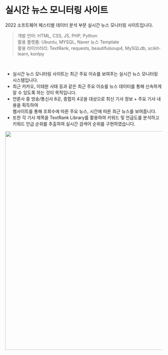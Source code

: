 # 실시간 뉴스 모니터링 사이트
2022 소프트웨어 페스티벌 데이터 분석 부문 실시간 뉴스 모니터링 사이트입니다.

> 개발 언어: HTML, CSS, JS, PHP, Python <br>
> 활용 플랫폼: Ubuntu, MYSQL, Naver 뉴스 Template <br>
> 활용 라이브러리: TextRank, requests, beautifulsoup4, MySQLdb, scikit-learn, konlpy
<br>

+ 실시간 뉴스 모니터링 사이트는 최근 주요 이슈를 보여주는 실시간 뉴스 모니터링 시스템입니다.
+ 최근 카카오, 이태원 사태 등과 같은 최근 주요 이슈를 뉴스 데이터를 통해 신속하게 알 수 있도록 하는 것이 목적입니다.
+ 언론사 중 방송/통신사 8곳, 종합지 4곳을 대상으로 최신 기사 정보 + 주요 기사 내용을 획득하여 <br>
웹사이트를 통해 조회수에 따른 주요 뉴스, 시간에 따른 최근 뉴스를 보여줍니다.
+ 또한 각 기사 제목을 TextRank Library를 활용하여 키워드 및 언급도를 분석하고 키워드 언급 순위를 추출하여 실시간 검색어 순위를 구현하였습니다. <br>
<img src="https://user-images.githubusercontent.com/31283542/201528616-f39ab189-6a2a-4f43-895b-799f0a1092a1.gif" width="700" height="700"/>
